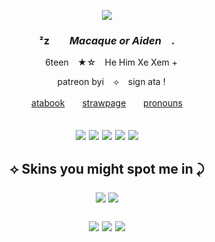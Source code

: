 <p align="center"> <img src="https://i.pinimg.com/736x/68/1c/18/681c18180addd54e701ebf69c50914f6.jpg">
  
### <p align="center">  ᶻz ⠀⠀  *Macaque or Aiden*  ⠀.
<p align="center"> ⠀ 6teen   ⠀★☆   ⠀He Him Xe Xem +
<p align="center"> ⠀ patreon byi   ⠀⟢   ⠀sign ata !
<p align="center"> <a href="https://beetledtiger.atabook.org">atabook</a>　　<a href="https://beetledtiger.straw.page/">strawpage</a>　　<a href="https://pronouns.cc/@beetledtiger">pronouns</a> <br>
<h2
<p align="center"> <img src= "https://64.media.tumblr.com/ac9577ddf2217b072734373ad4d1a7b7/870a71d5cc7f86e6-59/s100x200/cd66a1ebfd38b9d1e4e8884f666a020231f3f1f2.gifv"> <img src= "https://64.media.tumblr.com/6e03d4f5d6b7dc2cbbd9709bb8fd61f2/057a314a7298abea-75/s100x200/fe0d5481a8d6f8d9c133f287180be3d7e83b0b91.gifv">
<img src= "https://64.media.tumblr.com/ea4742848d7621568ac554aa64cce29d/34fec68c1dc64d07-5a/s100x200/efec9827decc222245a4b143f3e984834d33fddb.gifv"> <img src= "https://64.media.tumblr.com/54ebca3796d2db71d28624f52a96891d/9ff0c6c764276d0b-f5/s100x200/d49a69bf7a200bd7a0a6292480d1e852a7187056.gifv"> <img src= "https://64.media.tumblr.com/8fd2dafa78dd21d1b8342d7a3ec0ee89/04d0b0e7c481e716-ac/s100x200/818399392be4f0a01c58bc51ce6abc591d3e0be5.pnj">
<h2
#### <p align="center"> ⟡ Skins you might spot me in ⤸ </p>
<p align="center"> <img src= "https://media.discordapp.net/attachments/1174341791630229516/1330652123993477253/pony-town-_-_go_sign_my_ata-trot-padded-4x.gif?ex=67920d9c&is=6790bc1c&hm=15fdd49acfaadfaa217cb57e6a6d7d145cde331bcda19116fe3582c9e50b03ec&=&width=260&height=305"> <img src= "https://media.discordapp.net/attachments/1174341791630229516/1333198380318326802/pony-town-hell_over_me__irl-kiss-lift-hoof-padded-4x.gif?ex=6798053f&is=6796b3bf&hm=553bfc18021f3df63e841d9676c88840ab74956b7f3cf966f9c975c30a0fe057&=&width=305&height=295"> 
  <p align="center"> <img src= "https://media.discordapp.net/attachments/1174341791630229516/1333199003013222401/pony-town-__a_humans_touch__lyr-annoyed-padded-4x.gif?ex=679805d3&is=6796b453&hm=5a0cf0796379650376b895425062af0a6907a85c9049785613d6c7ea51b2558c&=&width=215&height=290"> <img src= "https://media.discordapp.net/attachments/1174341791630229516/1332072575941083166/pony-town-heh_go_watch_bna__sign_ata-silly-wink-padded-4x_1.gif?ex=6793ecc2&is=67929b42&hm=ef6af9957e7c5a3850801fe472b99ddcb1551f577d11a6ffd755469a91ec62bb&=&width=230&height=275"> <img src= "https://media.discordapp.net/attachments/1174341791630229516/1331750585883426858/pony-town-_-_bm__StM_-_Purple_S_Glass-nod-with-closed-eyes-padded-4x.gif?ex=6792c0e2&is=67916f62&hm=bdea4669c2b1c41083de8b97e93640a6aba8677d0c7f086f848dcbf521913b5d&=&width=275&height=295">
